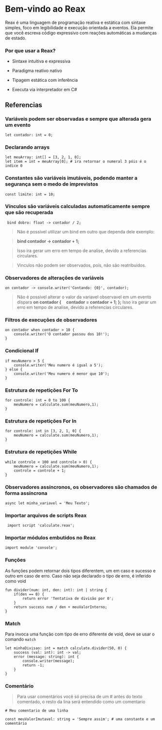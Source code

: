 
# Bem-vindo ao Reax

Reax é uma linguagem de programação reativa e estática com sintaxe simples, foco em legibilidade e execução orientada a eventos. Ela permite que você escreva código expressivo com reações automáticas a mudanças de estado.

### Por que usar a Reax?

- Sintaxe intuitiva e expressiva

- Paradigma reativo nativo

- Tipagem estática com inferência

- Executa via interpretador em C#

  

## Referencias
 

### Variáveis podem ser observadas e sempre que alterada gera um evento

```
let contador: int = 0;
```

### Declarando arrays

```
let meuArray: int[] = [3, 2, 1, 0];
let item = int = meuArray[0]; # ira retornar o numeral 3 póis é o indice 0 
```

### Constantes são variáveis imutáveis, podendo manter a segurança sem o medo de imprevistos
```
const limite: int = 10;
```

### Vínculos são variáveis calculadas automaticamente sempre que são recuperada
```
 bind dobro: float -> contador / 2;
```

>Não é possivel utilizar um bind em outro que dependa dele exemplo:

>**bind contador -> contador + 1;**

>Isso ira gerar um erro em tempo de analise, devido a referencias circulares.

>Vinculos não podem ser observados, pois, não são reatribuidos.
  

### Observadores de alterações de variáveis
```
on contador -> console.writer('Contando: {0}', contador);
```
>Não é possivel alterar o valor da variavel observavel em um evento dispara
>**on contador {
>&nbsp;&nbsp;&nbsp;&nbsp;contador = contador + 1;
>};**
>Isso ira gerar um erro em tempo de analise, devido a referencias circulares.
  
### Filtros de execuções de observadores

```
on contador when contador > 10 {
	console.writer('O contador passou dos 10!');
}
```

### Condicional If
```
if meuNumero > 5 {
	console.writer('Meu numero é igual a 5');
} else {
	console.writer('Meu numero é menor que 10');
}
```

### Estrutura de repetições For To
```
for controle: int = 0 to 100 {
	meuNumero = calculate.sum(meuNumero,1);
}
```

### Estrutura de repetições For In
```
for controle: int in [3, 2, 1, 0] {
	meuNumero = calculate.sum(meuNumero,1);
}
```

### Estrutura de repetições While
```
while controle < 100 and controle > 0) {
	meuNumero = calculate.sum(meuNumero,1);
	controle = controle + 1;
}
```

### Observadores assíncronos, os observadores são chamados de forma assíncrona
```
async let minha_variavel = 'Meu Texto';
```

### Importar arquivos de scripts Reax
```
 import script 'calculate.reax';
```

### Importar módulos embutidos no Reax
```
import module 'console';
```

### Funções
As funções podem retornar dois tipos diferentem, um em caso e sucesso e outro em caso de erro.
Caso não seja declarado o tipo de erro, é inferido como void

```
fun divider(num: int, den: int): int | string {
	if(den == 0) {
		return error 'Tentativa de divisão por 0';
	}
	return success num / den + meuValorInterno;
}
```

### Match
Para invoca uma função com tipo de erro diferente de void, deve se usar o comando ```match```
```
let minhaDivisao: int = match calculate.divider(50, 0) {
	success (val: int): int -> val;
	error (message: string): int {
		console.writer(message);
		return -1;
	}
}
```

### Comentário
> Para usar comentários você só precisa de um # antes do texto comentado, o resto da lina será entendido como um comentario

```
# Meu comentario de uma linha
```

```
const meuValorImutavel: string = 'Sempre assim'; # uma constante e um comentário
```
